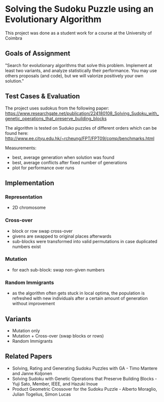 # Solving the Sudoku Puzzle using an Evolutionary Algorithm

This project was done as a student work for a course at the University of Coimbra


## Goals of Assignment

"Search for evolutionary algorithms that solve this problem. Implement at least two variants, and analyze statistically their performance. You may use others proposals (and code), but we will valorize positively your own solution."


## Test Cases & Evaluation

The project uses sudokus from the following paper:
https://www.researchgate.net/publication/224180108_Solving_Sudoku_with_genetic_operations_that_preserve_building_blocks

The algorithm is tested on Suduko puzzles of different orders which can be found here:
http://www.ee.cityu.edu.hk/~rcheung/FPT/FPT09/comp/benchmarks.html


Measurements:
- best, average generation when solution was found
- best, average conflicts after fixed number of generations
- plot for performance over runs


## Implementation

### Representation
- 2D chromosome

### Cross-over
- block or row swap cross-over
- givens are swapped to original places afterwards
- sub-blocks were transformed into valid permutations in case duplicated numbers exist

### Mutation
- for each sub-block: swap non-given numbers

### Random Immigrants
- as the algorithm often gets stuck in local optima, the population is refreshed with new individuals after a certain amount of generation without improvement

## Variants
- Mutation only
- Mutation + Cross-over (swap blocks or rows)
- Random Immigrants

## Related Papers
- Solving, Rating and Generating Sudoku Puzzles with GA - Timo Mantere and Janne Koljonen
- Solving Sudoku with Genetic Operations that Preserve Building Blocks - Yuji Sato, Member, IEEE, and Hazuki Inoue
- Product Geometric Crossover for the Sudoku Puzzle - Alberto Moraglio, Julian Togelius, Simon Lucas